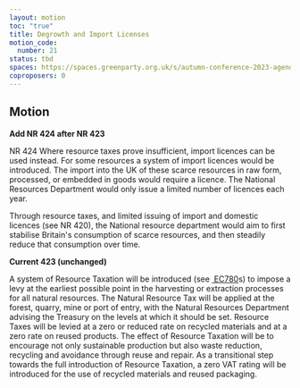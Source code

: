 ```yaml
---
layout: motion
toc: "true"
title: Degrowth and Import Licenses
motion_code:
  number: 21
status: tbd
spaces: https://spaces.greenparty.org.uk/s/autumn-conference-2023-agenda-forum/post/post/view?id=10938
coproposers: 0
---
```

## M﻿otion

**Add NR 424 after NR 423**

NR 424 Where resource taxes prove insufficient, import licences can be used instead. For some resources a system of import licences would be introduced. The import into the UK of these scarce resources in raw form, processed, or embedded in goods would require a licence. The National Resources Department would only issue a limited number of licences each year.

Through resource taxes, and limited issuing of import and domestic licences (see NR 420), the National resource department would aim to first stabilise Britain's consumption of scarce resources, and then steadily reduce that consumption over time.

**Current 423 (unchanged)**

A system of Resource Taxation will be introduced (see [ EC780](https://web.archive.org/web/20131113015343/http:/policy.greenparty.org.uk/index.php/ec#EC780)s) to impose a levy at the earliest possible point in the harvesting or extraction processes for all natural resources. The Natural Resource Tax will be applied at the forest, quarry, mine or port of entry, with the Natural Resources Department advising the Treasury on the levels at which it should be set. Resource Taxes will be levied at a zero or reduced rate on recycled materials and at a zero rate on reused products. The effect of Resource Taxation will be to encourage not only sustainable production but also waste reduction, recycling and avoidance through reuse and repair. As a transitional step towards the full introduction of Resource Taxation, a zero VAT rating will be introduced for the use of recycled materials and reused packaging.
